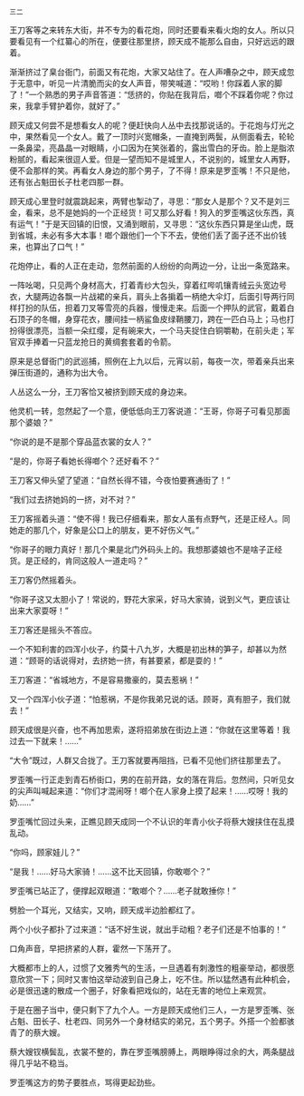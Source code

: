     三二 

   王刀客等之来转东大街，并不专为的看花炮，同时还要看来看火炮的女人。所以只要看见有一个红纂心的所在，便要往那里挤，顾天成不能那么自由，只好远远的跟着。

   渐渐挤过了臬台衙门，前面又有花炮，大家又站住了。在人声嘈杂之中，顾天成忽于无意中，听见一片清脆而尖的女人声音，带笑喊道：“哎哟！你踩着人家的脚了！”一个熟悉的男子声音答道：“恁挤的，你贴在我背后，啷个不踩着你呢？你过来，我拿手臂护着你，就好了。”

   顾天成又何尝不是想看女人的呢？便赶快向人丛中去找那说话的。于花炮与灯光之中，果然看见一个女人。戴了一顶时兴宽帽条，一直掩到两鬓，从侧面看去，轮轮一条鼻梁，亮晶晶一对眼睛，小口因为在笑张着的，露出雪白的牙齿。脸上是脂浓粉腻的，看起来很逗人爱。但是一望而知不是城里人，不说别的，城里女人再野，便不会那样的笑。再看女人身边的那个男子，了不得！原来是罗歪嘴！不只是他，还有张占魁田长子杜老四那一群。

   顾天成心里登时就震跳起来，两臂也掣动了，寻思：“那女人是那个？又不是刘三金，看来，总不是她妈的一个正经货！可又那么好看！狗入的罗歪嘴这伙东西，真有运气！”于是天回镇的旧恨，又涌到眼前，又寻思：“这伙东西只算是坐山虎，既到省城，未必有多大本事！啷个跟他们一个下不去，使他们丢了面子还不出价钱来，也算出了口气！”

   花炮停止，看的人正在走动，忽然前面的人纷纷的向两边一分，让出一条宽路来。

   一阵吆喝，只见两个身材高大，打着青纱大包头，穿着红哔叽镶青绒云头宽边号衣，大腿两边各飘一片战裙的亲兵，肩头上各掮着一柄绝大伞灯，后面引导两行同样打扮的队伍，担着刀叉等雪亮的兵器，慢慢走来。后面一个押队的武官，戴着白石顶子的冬帽，身穿花衣，腰间挂一柄鲨鱼皮绿鞘腰刀，跨在一匹白马上；马也打扮得很漂亮，当额一朵红缨，足有碗来大，一个马夫捉住白铜嚼勒，在前头走；军官双手捧着一只蓝龙抢日的黄绸套套着的令箭。

   原来是总督衙门的武巡捕，照例在上九以后，元宵以前，每夜一次，带着亲兵出来弹压街道的，通称为出大令。

   人丛这么一分，王刀客恰又被挤到顾天成的身边来。

   他灵机一转，忽然起了一个意，便低低向王刀客说道：“王哥，你哥子可看见那面那个婆娘？”

   “你说的是不是那个穿品蓝衣裳的女人？”

   “是的，你哥子看她长得啷个？还好看不？”

   王刀客又伸头望了望道：“自然长得不错，今夜怕要赛通街了！”

   “我们过去挤她妈的一挤，对不对？”

   王刀客摇着头道：“使不得！我已仔细看来，那女人虽有点野气，还是正经人。同她走的那几个，好象是公口上的朋友，更不好伤义气。”

   “你哥子的眼力真好！那几个果是北门外码头上的。我想那婆娘也不是啥子正经货。是正经的，肯同这般人一道走吗？”

   王刀客仍然摇着头。

   “你哥子这又太胆小了！常说的，野花大家采，好马大家骑，说到义气，更应该让出来大家耍呀！”

   王刀客还是摇头不答应。

   一个不知利害的四浑小伙子，约莫十八九岁，大概是初出林的笋子，却甚以为然道：“顾哥的话说得对，去挤她一挤，有甚要紧，都是耍的！”

   王刀客道：“省城地方，不是容易撒豪的，莫去惹祸！”

   又一个四浑小伙子道：“怕惹祸，不是你我弟兄说的话。顾哥，真有胆子，我们就去！”

   顾天成很是兴奋，也不再加思索，遂将招弟放在街边上道：“你就在这里等着！我过去一下就来！……”

   “大令”既过，人群又合拢了。王刀客就要再阻挡，已看不见他们挤往那里去了。

   罗歪嘴一行正走到青石桥街口，男的在前开路，女的落在背后。忽然间，只听见女的尖声叫喊起来道：“你们才混闹呀！啷个在人家身上摸了起来！……哎呀！我的奶……”

   罗歪嘴忙回过头来，正瞧见顾天成同一个不认识的年青小伙子将蔡大嫂挟住在乱摸乱动。

   “你吗，顾家娃儿？”

   “是我！……好马大家骑！……这不比天回镇，你敢啷个？”

   罗歪嘴已站正了，便撑起双眼道：“敢啷个？……老子就敢捶你！”

   劈脸一个耳光，又结实，又响，顾天成半边脸都红了。

   两个小伙子都扑了过来道：“话不好生说，就出手动粗？老子们还是不怕事的！”

   口角声音，早把挤紧的人群，霍然一下荡开了。

   大概都市上的人，过惯了文雅秀气的生活，一旦遇着有刺激性的粗豪举动，都很愿意欣赏一下；同时又害怕这举动波到自己身上，吃不住。所以猛然遇有此种机会，必是很迅速的散成一个圈子，好象看把戏似的，站在无害的地位上来观赏。

   于是在圈子当中，便只剩下了九个人。一方是顾天成他们三人，一方是罗歪嘴、张占魁、田长子、杜老四、同另外一个身材结实的弟兄，五个男子。外搭一个脸都骇青了的蔡大嫂。

   蔡大嫂钗横鬓乱，衣裳不整的，靠在罗歪嘴膀膊上，两眼睁得过余的大，两条腿战得几乎站不稳当。

   罗歪嘴这方的势子要胜点，骂得更起劲些。

